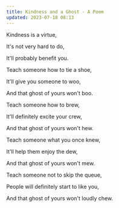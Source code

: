 ```yaml
---
title: Kindness and a Ghost - A Poem
updated: 2023-07-18 08:13
---
```


Kindness is a virtue,

It's not very hard to do,

It'll probably benefit you.

Teach someone how to tie a shoe,

It'll give you someone to woo,

And that ghost of yours won't boo.

Teach someone how to brew,

It'll definitely excite your crew,

And that ghost of yours won't hew.

Teach someone what you once knew,

It'll help them enjoy the dew,

And that ghost of yours won't mew.

Teach someone not to skip the queue,

People will definitely start to like you,

And that ghost of yours won't loudly chew.
